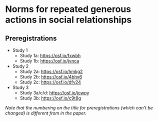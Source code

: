 # Norms for repeated generous actions in social relationships

## Preregistrations

- Study 1
    - Study 1a: https://osf.io/fxwbh
    - Study 1b: https://osf.io/jvnca
- Study 2
    - Study 2a: https://osf.io/hmkg2
    - Study 2b: https://osf.io/4bhv6
    - Study 2c: https://osf.io/dfv24
- Study 3
    - Study 3a/c/d: https://osf.io/jcwpy
    - Study 3b: https://osf.io/c9t8g

*Note that the numbering on the title for preregistrations (which can't be changed) is different from in the paper.*
